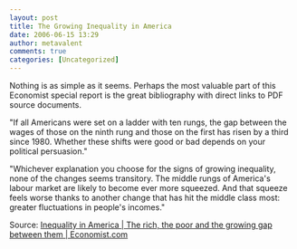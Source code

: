 ```yaml
---
layout: post
title: The Growing Inequality in America
date: 2006-06-15 13:29
author: metavalent
comments: true
categories: [Uncategorized]
---
```

Nothing is as simple as it seems.  Perhaps the most valuable part of this Economist special report is the great bibliography with direct links to PDF source documents.

"If all Americans were set on a ladder with ten rungs, the gap between the wages of those on the ninth rung and those on the first has risen by a third since 1980.   Whether these shifts were good or bad depends on your political persuasion."

"Whichever explanation you choose for the signs of growing inequality, none of the changes seems transitory. The middle rungs of America's labour market are likely to become ever more squeezed. And that squeeze feels worse thanks to another change that has hit the middle class most: greater fluctuations in people's incomes."

Source: <a href="http://www.economist.com/world/displaystory.cfm?story_id=7055911">Inequality in America | The rich, the poor and the growing gap between them | Economist.com</a>
